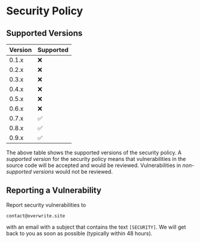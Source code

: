 # Security Policy

## Supported Versions

| Version | Supported          |
|---------|--------------------|
| 0.1.x   | :x:                |
| 0.2.x   | :x:                |
| 0.3.x   | :x:                |
| 0.4.x   | :x:                |
| 0.5.x   | :x:                |
| 0.6.x   | :x:                |
| 0.7.x   | :white_check_mark: |
| 0.8.x   | :white_check_mark: |
| 0.9.x   | :white_check_mark: |

The above table shows the supported versions of the security policy. A *supported version* for the
security policy means that vulnerabilities in the source code will be accepted and would be
reviewed. Vulnerabilities in *non-supported versions* would not be reviewed.

## Reporting a Vulnerability

Report security vulnerabilities to

```
contact@overwrite.site
```

with an email with a subject that contains the text `[SECURITY]`. We will get back to you as soon as
possible (typically within 48 hours).
